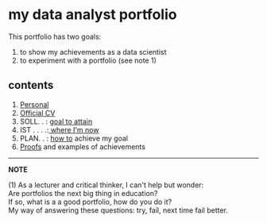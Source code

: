 my data analyst portfolio
=========================

This portfolio has two goals:

1. to show my achievements as a data scientist
2. to experiment with a portfolio (see note 1)

## contents

1) [Personal](./100_personal.md)    
2) [Official CV](./200_cv.md)  
3) SOLL. . : [goal to attain](./400_ambition.md)    
4) IST . . . .:[ where I'm now](./500_where_I_am_now.md)  
5) PLAN. . : [how to](./600_plan) achieve my goal  
6) [Proofs](./700_proofs.md) and examples of achievements   

----------
**NOTE**

(1) As a lecturer and critical thinker, I can't help but wonder:  
Are portfolios the next big thing in education?   
If so, what is a a good portfolio, how do you do it?  
My way of answering these questions: try, fail, next time fail better.

